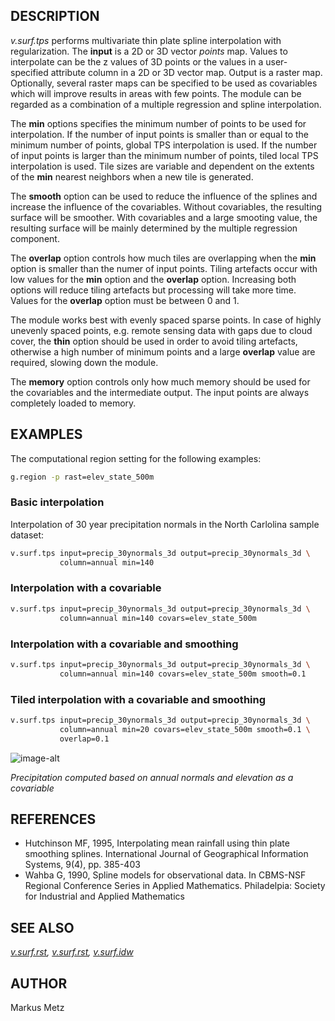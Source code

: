 ## DESCRIPTION

*v.surf.tps* performs multivariate thin plate spline interpolation with
regularization. The **input** is a 2D or 3D vector *points* map. Values
to interpolate can be the z values of 3D points or the values in a
user-specified attribute column in a 2D or 3D vector map. Output is a
raster map. Optionally, several raster maps can be specified to be used
as covariables which will improve results in areas with few points. The
module can be regarded as a combination of a multiple regression and
spline interpolation.

The **min** options specifies the minimum number of points to be used
for interpolation. If the number of input points is smaller than or
equal to the minimum number of points, global TPS interpolation is used.
If the number of input points is larger than the minimum number of
points, tiled local TPS interpolation is used. Tile sizes are variable
and dependent on the extents of the **min** nearest neighbors when a new
tile is generated.

The **smooth** option can be used to reduce the influence of the splines
and increase the influence of the covariables. Without covariables, the
resulting surface will be smoother. With covariables and a large
smooting value, the resulting surface will be mainly determined by the
multiple regression component.

The **overlap** option controls how much tiles are overlapping when the
**min** option is smaller than the numer of input points. Tiling
artefacts occur with low values for the **min** option and the
**overlap** option. Increasing both options will reduce tiling artefacts
but processing will take more time. Values for the **overlap** option
must be between 0 and 1.

The module works best with evenly spaced sparse points. In case of
highly unevenly spaced points, e.g. remote sensing data with gaps due to
cloud cover, the **thin** option should be used in order to avoid tiling
artefacts, otherwise a high number of minimum points and a large
**overlap** value are required, slowing down the module.

The **memory** option controls only how much memory should be used for
the covariables and the intermediate output. The input points are always
completely loaded to memory.

## EXAMPLES

The computational region setting for the following examples:

```sh
g.region -p rast=elev_state_500m
```

### Basic interpolation

Interpolation of 30 year precipitation normals in the North Carlolina
sample dataset:

```sh
v.surf.tps input=precip_30ynormals_3d output=precip_30ynormals_3d \
           column=annual min=140
```

### Interpolation with a covariable

```sh
v.surf.tps input=precip_30ynormals_3d output=precip_30ynormals_3d \
           column=annual min=140 covars=elev_state_500m
```

### Interpolation with a covariable and smoothing

```sh
v.surf.tps input=precip_30ynormals_3d output=precip_30ynormals_3d \
           column=annual min=140 covars=elev_state_500m smooth=0.1
```

### Tiled interpolation with a covariable and smoothing

```sh
v.surf.tps input=precip_30ynormals_3d output=precip_30ynormals_3d \
           column=annual min=20 covars=elev_state_500m smooth=0.1 \
           overlap=0.1
```

![image-alt](v_surf_tps.png)

*Precipitation computed based on annual normals and elevation as a
covariable*

## REFERENCES

  - Hutchinson MF, 1995, Interpolating mean rainfall using thin plate
    smoothing splines. International Journal of Geographical Information
    Systems, 9(4), pp. 385-403
  - Wahba G, 1990, Spline models for observational data. In CBMS-NSF
    Regional Conference Series in Applied Mathematics. Philadelpia:
    Society for Industrial and Applied Mathematics

## SEE ALSO

*[v.surf.rst](https://grass.osgeo.org/grass-stable/manuals/v.surf.rst.html),
[v.surf.rst](https://grass.osgeo.org/grass-stable/manuals/v.surf.bspline.html),
[v.surf.idw](https://grass.osgeo.org/grass-stable/manuals/v.surf.idw.html)*

## AUTHOR

Markus Metz
